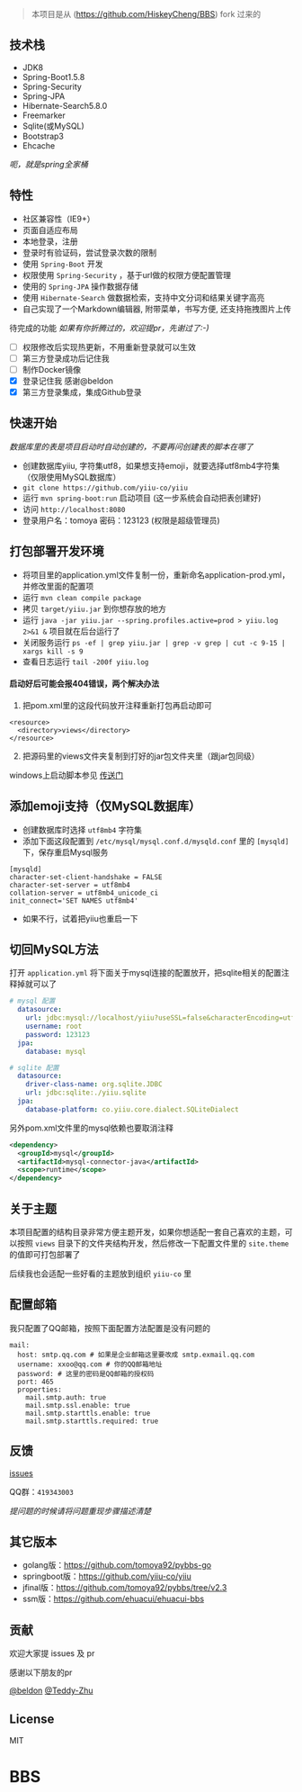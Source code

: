 > 本项目是从 (https://github.com/HiskeyCheng/BBS) fork 过来的

## 技术栈

- JDK8
- Spring-Boot1.5.8
- Spring-Security
- Spring-JPA
- Hibernate-Search5.8.0
- Freemarker
- Sqlite(或MySQL)
- Bootstrap3
- Ehcache

*呃，就是spring全家桶*

## 特性

- 社区兼容性（IE9+）
- 页面自适应布局
- 本地登录，注册
- 登录时有验证码，尝试登录次数的限制
- 使用 `Spring-Boot` 开发
- 权限使用 `Spring-Security` ，基于url做的权限方便配置管理
- 使用的 `Spring-JPA` 操作数据存储
- 使用 `Hibernate-Search` 做数据检索，支持中文分词和结果关键字高亮
- 自己实现了一个Markdown编辑器, 附带菜单，书写方便, 还支持拖拽图片上传

待完成的功能 *如果有你折腾过的，欢迎提pr，先谢过了:-)* 

- [ ] 权限修改后实现热更新，不用重新登录就可以生效
- [ ] 第三方登录成功后记住我
- [ ] 制作Docker镜像
- [X] 登录记住我 感谢@beldon
- [X] 第三方登录集成，集成Github登录

## 快速开始

*数据库里的表是项目启动时自动创建的，不要再问创建表的脚本在哪了*

- 创建数据库yiiu, 字符集utf8，如果想支持emoji，就要选择utf8mb4字符集（仅限使用MySQL数据库）
- `git clone https://github.com/yiiu-co/yiiu`
- 运行 `mvn spring-boot:run` 启动项目 (这一步系统会自动把表创建好)
- 访问 `http://localhost:8080`
- 登录用户名：tomoya 密码：123123 (权限是超级管理员)

## 打包部署开发环境

- 将项目里的application.yml文件复制一份，重新命名application-prod.yml，并修改里面的配置项
- 运行 `mvn clean compile package`
- 拷贝 `target/yiiu.jar` 到你想存放的地方
- 运行 `java -jar yiiu.jar --spring.profiles.active=prod > yiiu.log 2>&1 &` 项目就在后台运行了
- 关闭服务运行 `ps -ef | grep yiiu.jar | grep -v grep | cut -c 9-15 | xargs kill -s 9`
- 查看日志运行 `tail -200f yiiu.log`

#### 启动好后可能会报404错误，两个解决办法

1. 把pom.xml里的这段代码放开注释重新打包再启动即可
```
<resource>
  <directory>views</directory>
</resource>
```
2. 把源码里的views文件夹复制到打好的jar包文件夹里（跟jar包同级）

windows上启动脚本参见 [传送门](https://github.com/yiiu-co/yiiu/wiki/windows上的启动脚本)

## 添加emoji支持（仅MySQL数据库）

- 创建数据库时选择 `utf8mb4` 字符集
- 添加下面这段配置到 `/etc/mysql/mysql.conf.d/mysqld.conf` 里的 `[mysqld]` 下，保存重启Mysql服务
```
[mysqld]
character-set-client-handshake = FALSE
character-set-server = utf8mb4
collation-server = utf8mb4_unicode_ci
init_connect='SET NAMES utf8mb4'
```
- 如果不行，试着把yiiu也重启一下

## 切回MySQL方法

打开 `application.yml` 将下面关于mysql连接的配置放开，把sqlite相关的配置注释掉就可以了

```yml
# mysql 配置
  datasource:
    url: jdbc:mysql://localhost/yiiu?useSSL=false&characterEncoding=utf8
    username: root
    password: 123123
  jpa:
    database: mysql
```

```yml
# sqlite 配置
  datasource:
    driver-class-name: org.sqlite.JDBC
    url: jdbc:sqlite:./yiiu.sqlite
  jpa:
    database-platform: co.yiiu.core.dialect.SQLiteDialect
```

另外pom.xml文件里的mysql依赖也要取消注释

```xml
<dependency>
  <groupId>mysql</groupId>
  <artifactId>mysql-connector-java</artifactId>
  <scope>runtime</scope>
</dependency>
```

## 关于主题

本项目配置的结构目录非常方便主题开发，如果你想适配一套自己喜欢的主题，可以按照 `views` 目录下的文件夹结构开发，然后修改一下配置文件里的 `site.theme` 的值即可打包部署了

后续我也会适配一些好看的主题放到组织 `yiiu-co` 里

## 配置邮箱

我只配置了QQ邮箱，按照下面配置方法配置是没有问题的

```
mail:
  host: smtp.qq.com # 如果是企业邮箱这里要改成 smtp.exmail.qq.com
  username: xxoo@qq.com # 你的QQ邮箱地址
  password: # 这里的密码是QQ邮箱的授权码
  port: 465
  properties:
    mail.smtp.auth: true
    mail.smtp.ssl.enable: true
    mail.smtp.starttls.enable: true
    mail.smtp.starttls.required: true
```

## 反馈

[issues](https://github.com/yiiu-co/yiiu/issues)

QQ群：`419343003`

*提问题的时候请将问题重现步骤描述清楚*

## 其它版本

- golang版：https://github.com/tomoya92/pybbs-go
- springboot版：https://github.com/yiiu-co/yiiu
- jfinal版：https://github.com/tomoya92/pybbs/tree/v2.3
- ssm版：https://github.com/ehuacui/ehuacui-bbs

## 贡献

欢迎大家提 issues 及 pr 

感谢以下朋友的pr

[@beldon](https://github.com/beldon) [@Teddy-Zhu](https://github.com/Teddy-Zhu)

## License

MIT
# BBS
